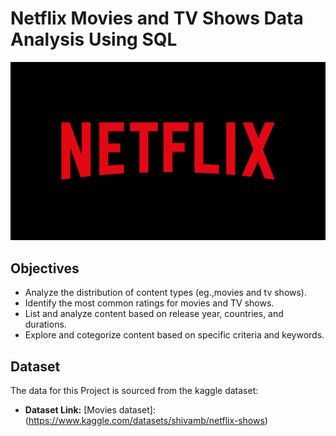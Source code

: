 # Netflix Movies and TV Shows Data Analysis Using SQL
![Netflix Logo](https://github.com/SaloniMohite34/Netflix_sql_Project/blob/main/Netflixlogo.jpg)

## Objectives
- Analyze the distribution of content types (eg.,movies and tv shows).
- Identify the most common ratings for movies and TV shows.
- List and analyze content based on release year, countries, and durations.
- Explore and cotegorize content based on specific criteria and keywords.
## Dataset
The data for this Project is sourced from the kaggle dataset:
- **Dataset Link:** [Movies dataset]:(https://www.kaggle.com/datasets/shivamb/netflix-shows)

